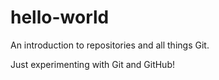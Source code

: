 # hello-world
An introduction to repositories and all things Git.

Just experimenting with Git and GitHub!
